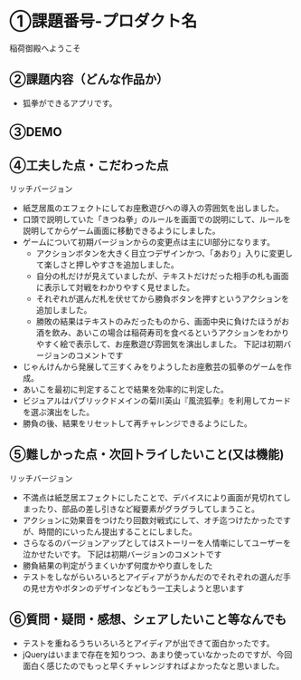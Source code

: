 # ①課題番号-プロダクト名
  稲荷御殿へようこそ

## ②課題内容（どんな作品か）

- 狐拳ができるアプリです。

## ③DEMO


## ④工夫した点・こだわった点

リッチバージョン
- 紙芝居風のエフェクトにしてお座敷遊びへの導入の雰囲気を出しました。
- 口頭で説明していた「きつね拳」のルールを画面での説明にして、ルールを説明してからゲーム画面に移動できるようにしました。
- ゲームについて初期バージョンからの変更点は主にUI部分になります。
    - アクションボタンを大きく目立つデザインかつ、「あおり」入りに変更して楽しさと押しやすさを追加しました。
    - 自分の札だけが見えていましたが、テキストだけだった相手の札も画面に表示して対戦をわかりやすく見せました。
    - それぞれが選んだ札を伏せてから勝負ボタンを押すというアクションを追加しました。
    - 勝敗の結果はテキストのみだったものから、画面中央に負けたほうがお酒を飲み、あいこの場合は稲荷寿司を食べるというアクションをわかりやすく絵で表示して、お座敷遊び雰囲気を演出しました。
下記は初期バージョンのコメントです
- じゃんけんから発展して三すくみをりようしたお座敷芸の狐拳のゲームを作成。
- あいこを最初に判定することで結果を効率的に判定した。
- ビジュアルはパブリックドメインの菊川英山『風流狐拳』を利用してカードを選ぶ演出をした。
- 勝負の後、結果をリセットして再チャレンジできるようにした。

## ⑤難しかった点・次回トライしたいこと(又は機能)

リッチバージョン
- 不満点は紙芝居エフェクトにしたことで、デバイスにより画面が見切れてしまったり、部品の差し引きなど縦要素がグラグラしてしまうこと。
- アクションに効果音をつけたり回数対戦式にして、オチ迄つけたかったですが、時間的にいったん提出することにしました。
- さらなるのバージョンアップとしてはストーリーを人情噺にしてユーザーを泣かせたいです。
下記は初期バージョンのコメントです
- 勝負結果の判定がうまくいかず何度かやり直しをした
- テストをしながらいろいろとアイディアがうかんだのでそれぞれの選んだ手の見せ方やボタンのデザインなどもう一工夫しようと思います

## ⑥質問・疑問・感想、シェアしたいこと等なんでも




- テストを重ねるうちいろいろとアイディアが出できて面白かったです。
- jQueryはいままで存在を知りつつ、あまり使っていなかったのですが、今回面白く感じたのでもっと早くチャレンジすればよかったなと思いました。
